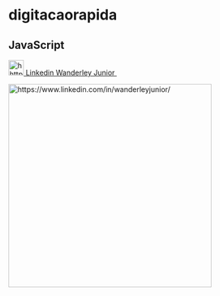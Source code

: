 # digitacaorapida

## JavaScript 

<p>
  <a href="https://www.linkedin.com/in/wanderleyjunior/" rel="nofollow noreferrer">
    <img src="https://i.stack.imgur.com/gVE0j.png" alt="hhttps://www.linkedin.com/in/wanderleyjunior/" width="30"> 
    <a href="https://www.linkedin.com/in/wanderleyjunior/">Linkedin Wanderley Junior </a>
  </a> &nbsp; 

<p align="left">
  <a href="https://www.linkedin.com/in/wanderleyjunior/">
  <img src="https://static7.depositphotos.com/1030113/712/v/600/depositphotos_7123930-stock-illustration-glowing-touch-screen-keyboard.jpg" alt="https://www.linkedin.com/in/wanderleyjunior/" width="400" title="Projeto Python Django">
</a>  
</p>

